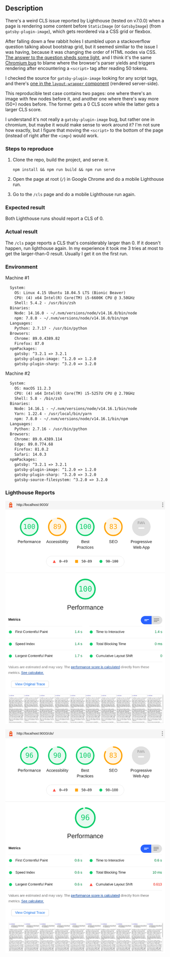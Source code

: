 ## Description

There's a weird CLS issue reported by Lighthouse (tested on v7.0.0) when
a page is rendering some content before `StaticImage` (or `GatsbyImage`)
(from `gatsby-plugin-image`), which gets reordered via a CSS grid or
flexbox.

After falling down a few rabbit holes I stumbled upon a stackoverflow
question talking about bootstrap grid, but it seemed similiar to the
issue I was having, because it was changing the order of HTML nodes via
CSS. [The answer to the question sheds some
light](https://stackoverflow.com/a/64194062), and I think it's the same
[Chromium
bug](https://bugs.chromium.org/p/chromium/issues/detail?id=1041006) to
blame where the browser's parser yields and triggers rendering after
encountering a `<script>` tag after reading 50 tokens.

I checked the source for `gatsby-plugin-image` looking for any script
tags, and there's [one in the `layout-wrapper`
component](https://github.com/gatsbyjs/gatsby/blob/54d4721462b9303fed723fdcb15ac5d72e103778/packages/gatsby-plugin-image/src/components/layout-wrapper.tsx#L107)
(rendered server-side).

This reproducible test case contains two pages: one where there's an
image with few nodes before it, and another one where there's way more
(50+) nodes before. The former gets a 0 CLS score while the latter gets
a larger CLS score.

I understand it's not really a `gatsby-plugin-image` bug, but rather one
in chromium, but maybe it would make sense to work around it? I'm not
sure how exactly, but I figure that moving the `<script>` to the bottom
of the page (instead of right after the `<img>`) would work.

### Steps to reproduce

1.  Clone the repo, build the project, and serve it.

    ```shell
    npm install && npm run build && npm run serve
    ```

2.  Open the page at root (`/`) in Google Chrome and do a mobile Lighthouse run.

3.  Go to the `/cls` page and do a mobile Lighthouse run again.

### Expected result

Both Lighthouse runs should report a CLS of 0.

### Actual result

The `/cls` page reports a CLS that's considerably larger than 0. If it
doesn't happen, run lighthouse again. In my experience it took me 3
tries at most to get the larger-than-0 result. Usually I get it on the
first run.

### Environment

Machine #1

```
  System:
    OS: Linux 4.15 Ubuntu 18.04.5 LTS (Bionic Beaver)
    CPU: (4) x64 Intel(R) Core(TM) i5-6600K CPU @ 3.50GHz
    Shell: 5.4.2 - /usr/bin/zsh
  Binaries:
    Node: 14.16.0 - ~/.nvm/versions/node/v14.16.0/bin/node
    npm: 7.8.0 - ~/.nvm/versions/node/v14.16.0/bin/npm
  Languages:
    Python: 2.7.17 - /usr/bin/python
  Browsers:
    Chrome: 89.0.4389.82
    Firefox: 87.0
  npmPackages:
    gatsby: ^3.2.1 => 3.2.1
    gatsby-plugin-image: ^1.2.0 => 1.2.0
    gatsby-plugin-sharp: ^3.2.0 => 3.2.0
```

Machine #2

```
  System:
    OS: macOS 11.2.3
    CPU: (4) x64 Intel(R) Core(TM) i5-5257U CPU @ 2.70GHz
    Shell: 5.8 - /bin/zsh
  Binaries:
    Node: 14.16.1 - ~/.nvm/versions/node/v14.16.1/bin/node
    Yarn: 1.22.4 - /usr/local/bin/yarn
    npm: 7.8.0 - ~/.nvm/versions/node/v14.16.1/bin/npm
  Languages:
    Python: 2.7.16 - /usr/bin/python
  Browsers:
    Chrome: 89.0.4389.114
    Edge: 89.0.774.68
    Firefox: 81.0.2
    Safari: 14.0.3
  npmPackages:
    gatsby: ^3.2.1 => 3.2.1
    gatsby-plugin-image: ^1.2.0 => 1.2.0
    gatsby-plugin-sharp: ^3.2.0 => 3.2.0
    gatsby-source-filesystem: ^3.2.0 => 3.2.0
```

### Lighthouse Reports

[![Lighthouse report with no CLS](lighthouse-reports/no-cls.png)](lighthouse-reports/no-cls.html)

[![Lighthouse report with CLS](lighthouse-reports/cls.png)](lighthouse-reports/cls.html)
